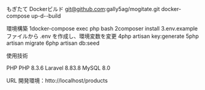 もぎたて
Dockerビルド
git@github.com:gally5ag/mogitate.git
docker-compose up-d--build

環境構築
1docker-compose exec php bash 
2composer install
3.env.example ファイルから .env を作成し、環境変数を変更
4php artisan key:generate 
5php artisan migrate 
6php artisan db:seed

使用技術

PHP PHP 8.3.6 
Laravel 8.83.8
MySQL 8.0

URL
開発環境：htto://localhost/products
